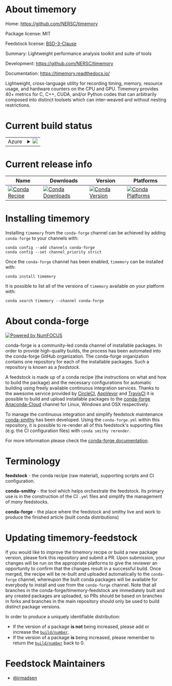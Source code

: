 About timemory
==============

Home: https://github.com/NERSC/timemory

Package license: MIT

Feedstock license: [BSD-3-Clause](https://github.com/conda-forge/timemory-feedstock/blob/master/LICENSE.txt)

Summary: Lightweight performance analysis toolkit and suite of tools

Development: https://github.com/NERSC/timemory

Documentation: https://timemory.readthedocs.io/

Lightweight, cross-language utility for recording timing, memory, resource usage, and hardware counters on the CPU and GPU.
Timemory provides 40+ metrics for C, C++, CUDA, and/or Python codes that can arbitrarily composed into distinct toolsets
which can inter-weaved and without nesting restrictions.


Current build status
====================


<table>
    
  <tr>
    <td>Azure</td>
    <td>
      <details>
        <summary>
          <a href="https://dev.azure.com/conda-forge/feedstock-builds/_build/latest?definitionId=13404&branchName=master">
            <img src="https://dev.azure.com/conda-forge/feedstock-builds/_apis/build/status/timemory-feedstock?branchName=master">
          </a>
        </summary>
        <table>
          <thead><tr><th>Variant</th><th>Status</th></tr></thead>
          <tbody><tr>
              <td>linux_64_cuda_compiler_version10.2mpimpichpython3.6.____cpython</td>
              <td>
                <a href="https://dev.azure.com/conda-forge/feedstock-builds/_build/latest?definitionId=13404&branchName=master">
                  <img src="https://dev.azure.com/conda-forge/feedstock-builds/_apis/build/status/timemory-feedstock?branchName=master&jobName=linux&configuration=linux_64_cuda_compiler_version10.2mpimpichpython3.6.____cpython" alt="variant">
                </a>
              </td>
            </tr><tr>
              <td>linux_64_cuda_compiler_version10.2mpimpichpython3.7.____cpython</td>
              <td>
                <a href="https://dev.azure.com/conda-forge/feedstock-builds/_build/latest?definitionId=13404&branchName=master">
                  <img src="https://dev.azure.com/conda-forge/feedstock-builds/_apis/build/status/timemory-feedstock?branchName=master&jobName=linux&configuration=linux_64_cuda_compiler_version10.2mpimpichpython3.7.____cpython" alt="variant">
                </a>
              </td>
            </tr><tr>
              <td>linux_64_cuda_compiler_version10.2mpimpichpython3.8.____cpython</td>
              <td>
                <a href="https://dev.azure.com/conda-forge/feedstock-builds/_build/latest?definitionId=13404&branchName=master">
                  <img src="https://dev.azure.com/conda-forge/feedstock-builds/_apis/build/status/timemory-feedstock?branchName=master&jobName=linux&configuration=linux_64_cuda_compiler_version10.2mpimpichpython3.8.____cpython" alt="variant">
                </a>
              </td>
            </tr><tr>
              <td>linux_64_cuda_compiler_version10.2mpimpichpython3.9.____cpython</td>
              <td>
                <a href="https://dev.azure.com/conda-forge/feedstock-builds/_build/latest?definitionId=13404&branchName=master">
                  <img src="https://dev.azure.com/conda-forge/feedstock-builds/_apis/build/status/timemory-feedstock?branchName=master&jobName=linux&configuration=linux_64_cuda_compiler_version10.2mpimpichpython3.9.____cpython" alt="variant">
                </a>
              </td>
            </tr><tr>
              <td>linux_64_cuda_compiler_version10.2mpinompipython3.6.____cpython</td>
              <td>
                <a href="https://dev.azure.com/conda-forge/feedstock-builds/_build/latest?definitionId=13404&branchName=master">
                  <img src="https://dev.azure.com/conda-forge/feedstock-builds/_apis/build/status/timemory-feedstock?branchName=master&jobName=linux&configuration=linux_64_cuda_compiler_version10.2mpinompipython3.6.____cpython" alt="variant">
                </a>
              </td>
            </tr><tr>
              <td>linux_64_cuda_compiler_version10.2mpinompipython3.7.____cpython</td>
              <td>
                <a href="https://dev.azure.com/conda-forge/feedstock-builds/_build/latest?definitionId=13404&branchName=master">
                  <img src="https://dev.azure.com/conda-forge/feedstock-builds/_apis/build/status/timemory-feedstock?branchName=master&jobName=linux&configuration=linux_64_cuda_compiler_version10.2mpinompipython3.7.____cpython" alt="variant">
                </a>
              </td>
            </tr><tr>
              <td>linux_64_cuda_compiler_version10.2mpinompipython3.8.____cpython</td>
              <td>
                <a href="https://dev.azure.com/conda-forge/feedstock-builds/_build/latest?definitionId=13404&branchName=master">
                  <img src="https://dev.azure.com/conda-forge/feedstock-builds/_apis/build/status/timemory-feedstock?branchName=master&jobName=linux&configuration=linux_64_cuda_compiler_version10.2mpinompipython3.8.____cpython" alt="variant">
                </a>
              </td>
            </tr><tr>
              <td>linux_64_cuda_compiler_version10.2mpinompipython3.9.____cpython</td>
              <td>
                <a href="https://dev.azure.com/conda-forge/feedstock-builds/_build/latest?definitionId=13404&branchName=master">
                  <img src="https://dev.azure.com/conda-forge/feedstock-builds/_apis/build/status/timemory-feedstock?branchName=master&jobName=linux&configuration=linux_64_cuda_compiler_version10.2mpinompipython3.9.____cpython" alt="variant">
                </a>
              </td>
            </tr><tr>
              <td>linux_64_cuda_compiler_version10.2mpiopenmpipython3.6.____cpython</td>
              <td>
                <a href="https://dev.azure.com/conda-forge/feedstock-builds/_build/latest?definitionId=13404&branchName=master">
                  <img src="https://dev.azure.com/conda-forge/feedstock-builds/_apis/build/status/timemory-feedstock?branchName=master&jobName=linux&configuration=linux_64_cuda_compiler_version10.2mpiopenmpipython3.6.____cpython" alt="variant">
                </a>
              </td>
            </tr><tr>
              <td>linux_64_cuda_compiler_version10.2mpiopenmpipython3.7.____cpython</td>
              <td>
                <a href="https://dev.azure.com/conda-forge/feedstock-builds/_build/latest?definitionId=13404&branchName=master">
                  <img src="https://dev.azure.com/conda-forge/feedstock-builds/_apis/build/status/timemory-feedstock?branchName=master&jobName=linux&configuration=linux_64_cuda_compiler_version10.2mpiopenmpipython3.7.____cpython" alt="variant">
                </a>
              </td>
            </tr><tr>
              <td>linux_64_cuda_compiler_version10.2mpiopenmpipython3.8.____cpython</td>
              <td>
                <a href="https://dev.azure.com/conda-forge/feedstock-builds/_build/latest?definitionId=13404&branchName=master">
                  <img src="https://dev.azure.com/conda-forge/feedstock-builds/_apis/build/status/timemory-feedstock?branchName=master&jobName=linux&configuration=linux_64_cuda_compiler_version10.2mpiopenmpipython3.8.____cpython" alt="variant">
                </a>
              </td>
            </tr><tr>
              <td>linux_64_cuda_compiler_version10.2mpiopenmpipython3.9.____cpython</td>
              <td>
                <a href="https://dev.azure.com/conda-forge/feedstock-builds/_build/latest?definitionId=13404&branchName=master">
                  <img src="https://dev.azure.com/conda-forge/feedstock-builds/_apis/build/status/timemory-feedstock?branchName=master&jobName=linux&configuration=linux_64_cuda_compiler_version10.2mpiopenmpipython3.9.____cpython" alt="variant">
                </a>
              </td>
            </tr><tr>
              <td>linux_64_cuda_compiler_version11.0mpimpichpython3.6.____cpython</td>
              <td>
                <a href="https://dev.azure.com/conda-forge/feedstock-builds/_build/latest?definitionId=13404&branchName=master">
                  <img src="https://dev.azure.com/conda-forge/feedstock-builds/_apis/build/status/timemory-feedstock?branchName=master&jobName=linux&configuration=linux_64_cuda_compiler_version11.0mpimpichpython3.6.____cpython" alt="variant">
                </a>
              </td>
            </tr><tr>
              <td>linux_64_cuda_compiler_version11.0mpimpichpython3.7.____cpython</td>
              <td>
                <a href="https://dev.azure.com/conda-forge/feedstock-builds/_build/latest?definitionId=13404&branchName=master">
                  <img src="https://dev.azure.com/conda-forge/feedstock-builds/_apis/build/status/timemory-feedstock?branchName=master&jobName=linux&configuration=linux_64_cuda_compiler_version11.0mpimpichpython3.7.____cpython" alt="variant">
                </a>
              </td>
            </tr><tr>
              <td>linux_64_cuda_compiler_version11.0mpimpichpython3.8.____cpython</td>
              <td>
                <a href="https://dev.azure.com/conda-forge/feedstock-builds/_build/latest?definitionId=13404&branchName=master">
                  <img src="https://dev.azure.com/conda-forge/feedstock-builds/_apis/build/status/timemory-feedstock?branchName=master&jobName=linux&configuration=linux_64_cuda_compiler_version11.0mpimpichpython3.8.____cpython" alt="variant">
                </a>
              </td>
            </tr><tr>
              <td>linux_64_cuda_compiler_version11.0mpimpichpython3.9.____cpython</td>
              <td>
                <a href="https://dev.azure.com/conda-forge/feedstock-builds/_build/latest?definitionId=13404&branchName=master">
                  <img src="https://dev.azure.com/conda-forge/feedstock-builds/_apis/build/status/timemory-feedstock?branchName=master&jobName=linux&configuration=linux_64_cuda_compiler_version11.0mpimpichpython3.9.____cpython" alt="variant">
                </a>
              </td>
            </tr><tr>
              <td>linux_64_cuda_compiler_version11.0mpinompipython3.6.____cpython</td>
              <td>
                <a href="https://dev.azure.com/conda-forge/feedstock-builds/_build/latest?definitionId=13404&branchName=master">
                  <img src="https://dev.azure.com/conda-forge/feedstock-builds/_apis/build/status/timemory-feedstock?branchName=master&jobName=linux&configuration=linux_64_cuda_compiler_version11.0mpinompipython3.6.____cpython" alt="variant">
                </a>
              </td>
            </tr><tr>
              <td>linux_64_cuda_compiler_version11.0mpinompipython3.7.____cpython</td>
              <td>
                <a href="https://dev.azure.com/conda-forge/feedstock-builds/_build/latest?definitionId=13404&branchName=master">
                  <img src="https://dev.azure.com/conda-forge/feedstock-builds/_apis/build/status/timemory-feedstock?branchName=master&jobName=linux&configuration=linux_64_cuda_compiler_version11.0mpinompipython3.7.____cpython" alt="variant">
                </a>
              </td>
            </tr><tr>
              <td>linux_64_cuda_compiler_version11.0mpinompipython3.8.____cpython</td>
              <td>
                <a href="https://dev.azure.com/conda-forge/feedstock-builds/_build/latest?definitionId=13404&branchName=master">
                  <img src="https://dev.azure.com/conda-forge/feedstock-builds/_apis/build/status/timemory-feedstock?branchName=master&jobName=linux&configuration=linux_64_cuda_compiler_version11.0mpinompipython3.8.____cpython" alt="variant">
                </a>
              </td>
            </tr><tr>
              <td>linux_64_cuda_compiler_version11.0mpinompipython3.9.____cpython</td>
              <td>
                <a href="https://dev.azure.com/conda-forge/feedstock-builds/_build/latest?definitionId=13404&branchName=master">
                  <img src="https://dev.azure.com/conda-forge/feedstock-builds/_apis/build/status/timemory-feedstock?branchName=master&jobName=linux&configuration=linux_64_cuda_compiler_version11.0mpinompipython3.9.____cpython" alt="variant">
                </a>
              </td>
            </tr><tr>
              <td>linux_64_cuda_compiler_version11.0mpiopenmpipython3.6.____cpython</td>
              <td>
                <a href="https://dev.azure.com/conda-forge/feedstock-builds/_build/latest?definitionId=13404&branchName=master">
                  <img src="https://dev.azure.com/conda-forge/feedstock-builds/_apis/build/status/timemory-feedstock?branchName=master&jobName=linux&configuration=linux_64_cuda_compiler_version11.0mpiopenmpipython3.6.____cpython" alt="variant">
                </a>
              </td>
            </tr><tr>
              <td>linux_64_cuda_compiler_version11.0mpiopenmpipython3.7.____cpython</td>
              <td>
                <a href="https://dev.azure.com/conda-forge/feedstock-builds/_build/latest?definitionId=13404&branchName=master">
                  <img src="https://dev.azure.com/conda-forge/feedstock-builds/_apis/build/status/timemory-feedstock?branchName=master&jobName=linux&configuration=linux_64_cuda_compiler_version11.0mpiopenmpipython3.7.____cpython" alt="variant">
                </a>
              </td>
            </tr><tr>
              <td>linux_64_cuda_compiler_version11.0mpiopenmpipython3.8.____cpython</td>
              <td>
                <a href="https://dev.azure.com/conda-forge/feedstock-builds/_build/latest?definitionId=13404&branchName=master">
                  <img src="https://dev.azure.com/conda-forge/feedstock-builds/_apis/build/status/timemory-feedstock?branchName=master&jobName=linux&configuration=linux_64_cuda_compiler_version11.0mpiopenmpipython3.8.____cpython" alt="variant">
                </a>
              </td>
            </tr><tr>
              <td>linux_64_cuda_compiler_version11.0mpiopenmpipython3.9.____cpython</td>
              <td>
                <a href="https://dev.azure.com/conda-forge/feedstock-builds/_build/latest?definitionId=13404&branchName=master">
                  <img src="https://dev.azure.com/conda-forge/feedstock-builds/_apis/build/status/timemory-feedstock?branchName=master&jobName=linux&configuration=linux_64_cuda_compiler_version11.0mpiopenmpipython3.9.____cpython" alt="variant">
                </a>
              </td>
            </tr><tr>
              <td>linux_64_cuda_compiler_versionNonempimpichpython3.6.____cpython</td>
              <td>
                <a href="https://dev.azure.com/conda-forge/feedstock-builds/_build/latest?definitionId=13404&branchName=master">
                  <img src="https://dev.azure.com/conda-forge/feedstock-builds/_apis/build/status/timemory-feedstock?branchName=master&jobName=linux&configuration=linux_64_cuda_compiler_versionNonempimpichpython3.6.____cpython" alt="variant">
                </a>
              </td>
            </tr><tr>
              <td>linux_64_cuda_compiler_versionNonempimpichpython3.7.____cpython</td>
              <td>
                <a href="https://dev.azure.com/conda-forge/feedstock-builds/_build/latest?definitionId=13404&branchName=master">
                  <img src="https://dev.azure.com/conda-forge/feedstock-builds/_apis/build/status/timemory-feedstock?branchName=master&jobName=linux&configuration=linux_64_cuda_compiler_versionNonempimpichpython3.7.____cpython" alt="variant">
                </a>
              </td>
            </tr><tr>
              <td>linux_64_cuda_compiler_versionNonempimpichpython3.8.____cpython</td>
              <td>
                <a href="https://dev.azure.com/conda-forge/feedstock-builds/_build/latest?definitionId=13404&branchName=master">
                  <img src="https://dev.azure.com/conda-forge/feedstock-builds/_apis/build/status/timemory-feedstock?branchName=master&jobName=linux&configuration=linux_64_cuda_compiler_versionNonempimpichpython3.8.____cpython" alt="variant">
                </a>
              </td>
            </tr><tr>
              <td>linux_64_cuda_compiler_versionNonempimpichpython3.9.____cpython</td>
              <td>
                <a href="https://dev.azure.com/conda-forge/feedstock-builds/_build/latest?definitionId=13404&branchName=master">
                  <img src="https://dev.azure.com/conda-forge/feedstock-builds/_apis/build/status/timemory-feedstock?branchName=master&jobName=linux&configuration=linux_64_cuda_compiler_versionNonempimpichpython3.9.____cpython" alt="variant">
                </a>
              </td>
            </tr><tr>
              <td>linux_64_cuda_compiler_versionNonempinompipython3.6.____cpython</td>
              <td>
                <a href="https://dev.azure.com/conda-forge/feedstock-builds/_build/latest?definitionId=13404&branchName=master">
                  <img src="https://dev.azure.com/conda-forge/feedstock-builds/_apis/build/status/timemory-feedstock?branchName=master&jobName=linux&configuration=linux_64_cuda_compiler_versionNonempinompipython3.6.____cpython" alt="variant">
                </a>
              </td>
            </tr><tr>
              <td>linux_64_cuda_compiler_versionNonempinompipython3.7.____cpython</td>
              <td>
                <a href="https://dev.azure.com/conda-forge/feedstock-builds/_build/latest?definitionId=13404&branchName=master">
                  <img src="https://dev.azure.com/conda-forge/feedstock-builds/_apis/build/status/timemory-feedstock?branchName=master&jobName=linux&configuration=linux_64_cuda_compiler_versionNonempinompipython3.7.____cpython" alt="variant">
                </a>
              </td>
            </tr><tr>
              <td>linux_64_cuda_compiler_versionNonempinompipython3.8.____cpython</td>
              <td>
                <a href="https://dev.azure.com/conda-forge/feedstock-builds/_build/latest?definitionId=13404&branchName=master">
                  <img src="https://dev.azure.com/conda-forge/feedstock-builds/_apis/build/status/timemory-feedstock?branchName=master&jobName=linux&configuration=linux_64_cuda_compiler_versionNonempinompipython3.8.____cpython" alt="variant">
                </a>
              </td>
            </tr><tr>
              <td>linux_64_cuda_compiler_versionNonempinompipython3.9.____cpython</td>
              <td>
                <a href="https://dev.azure.com/conda-forge/feedstock-builds/_build/latest?definitionId=13404&branchName=master">
                  <img src="https://dev.azure.com/conda-forge/feedstock-builds/_apis/build/status/timemory-feedstock?branchName=master&jobName=linux&configuration=linux_64_cuda_compiler_versionNonempinompipython3.9.____cpython" alt="variant">
                </a>
              </td>
            </tr><tr>
              <td>linux_64_cuda_compiler_versionNonempiopenmpipython3.6.____cpython</td>
              <td>
                <a href="https://dev.azure.com/conda-forge/feedstock-builds/_build/latest?definitionId=13404&branchName=master">
                  <img src="https://dev.azure.com/conda-forge/feedstock-builds/_apis/build/status/timemory-feedstock?branchName=master&jobName=linux&configuration=linux_64_cuda_compiler_versionNonempiopenmpipython3.6.____cpython" alt="variant">
                </a>
              </td>
            </tr><tr>
              <td>linux_64_cuda_compiler_versionNonempiopenmpipython3.7.____cpython</td>
              <td>
                <a href="https://dev.azure.com/conda-forge/feedstock-builds/_build/latest?definitionId=13404&branchName=master">
                  <img src="https://dev.azure.com/conda-forge/feedstock-builds/_apis/build/status/timemory-feedstock?branchName=master&jobName=linux&configuration=linux_64_cuda_compiler_versionNonempiopenmpipython3.7.____cpython" alt="variant">
                </a>
              </td>
            </tr><tr>
              <td>linux_64_cuda_compiler_versionNonempiopenmpipython3.8.____cpython</td>
              <td>
                <a href="https://dev.azure.com/conda-forge/feedstock-builds/_build/latest?definitionId=13404&branchName=master">
                  <img src="https://dev.azure.com/conda-forge/feedstock-builds/_apis/build/status/timemory-feedstock?branchName=master&jobName=linux&configuration=linux_64_cuda_compiler_versionNonempiopenmpipython3.8.____cpython" alt="variant">
                </a>
              </td>
            </tr><tr>
              <td>linux_64_cuda_compiler_versionNonempiopenmpipython3.9.____cpython</td>
              <td>
                <a href="https://dev.azure.com/conda-forge/feedstock-builds/_build/latest?definitionId=13404&branchName=master">
                  <img src="https://dev.azure.com/conda-forge/feedstock-builds/_apis/build/status/timemory-feedstock?branchName=master&jobName=linux&configuration=linux_64_cuda_compiler_versionNonempiopenmpipython3.9.____cpython" alt="variant">
                </a>
              </td>
            </tr><tr>
              <td>osx_64_python3.7.____cpython</td>
              <td>
                <a href="https://dev.azure.com/conda-forge/feedstock-builds/_build/latest?definitionId=13404&branchName=master">
                  <img src="https://dev.azure.com/conda-forge/feedstock-builds/_apis/build/status/timemory-feedstock?branchName=master&jobName=osx&configuration=osx_64_python3.7.____cpython" alt="variant">
                </a>
              </td>
            </tr><tr>
              <td>osx_64_python3.8.____cpython</td>
              <td>
                <a href="https://dev.azure.com/conda-forge/feedstock-builds/_build/latest?definitionId=13404&branchName=master">
                  <img src="https://dev.azure.com/conda-forge/feedstock-builds/_apis/build/status/timemory-feedstock?branchName=master&jobName=osx&configuration=osx_64_python3.8.____cpython" alt="variant">
                </a>
              </td>
            </tr><tr>
              <td>osx_64_python3.9.____cpython</td>
              <td>
                <a href="https://dev.azure.com/conda-forge/feedstock-builds/_build/latest?definitionId=13404&branchName=master">
                  <img src="https://dev.azure.com/conda-forge/feedstock-builds/_apis/build/status/timemory-feedstock?branchName=master&jobName=osx&configuration=osx_64_python3.9.____cpython" alt="variant">
                </a>
              </td>
            </tr><tr>
              <td>win_64_cuda_compiler_version10.2python3.6.____cpython</td>
              <td>
                <a href="https://dev.azure.com/conda-forge/feedstock-builds/_build/latest?definitionId=13404&branchName=master">
                  <img src="https://dev.azure.com/conda-forge/feedstock-builds/_apis/build/status/timemory-feedstock?branchName=master&jobName=win&configuration=win_64_cuda_compiler_version10.2python3.6.____cpython" alt="variant">
                </a>
              </td>
            </tr><tr>
              <td>win_64_cuda_compiler_version10.2python3.7.____cpython</td>
              <td>
                <a href="https://dev.azure.com/conda-forge/feedstock-builds/_build/latest?definitionId=13404&branchName=master">
                  <img src="https://dev.azure.com/conda-forge/feedstock-builds/_apis/build/status/timemory-feedstock?branchName=master&jobName=win&configuration=win_64_cuda_compiler_version10.2python3.7.____cpython" alt="variant">
                </a>
              </td>
            </tr><tr>
              <td>win_64_cuda_compiler_version10.2python3.8.____cpython</td>
              <td>
                <a href="https://dev.azure.com/conda-forge/feedstock-builds/_build/latest?definitionId=13404&branchName=master">
                  <img src="https://dev.azure.com/conda-forge/feedstock-builds/_apis/build/status/timemory-feedstock?branchName=master&jobName=win&configuration=win_64_cuda_compiler_version10.2python3.8.____cpython" alt="variant">
                </a>
              </td>
            </tr><tr>
              <td>win_64_cuda_compiler_version10.2python3.9.____cpython</td>
              <td>
                <a href="https://dev.azure.com/conda-forge/feedstock-builds/_build/latest?definitionId=13404&branchName=master">
                  <img src="https://dev.azure.com/conda-forge/feedstock-builds/_apis/build/status/timemory-feedstock?branchName=master&jobName=win&configuration=win_64_cuda_compiler_version10.2python3.9.____cpython" alt="variant">
                </a>
              </td>
            </tr><tr>
              <td>win_64_cuda_compiler_version11.0python3.6.____cpython</td>
              <td>
                <a href="https://dev.azure.com/conda-forge/feedstock-builds/_build/latest?definitionId=13404&branchName=master">
                  <img src="https://dev.azure.com/conda-forge/feedstock-builds/_apis/build/status/timemory-feedstock?branchName=master&jobName=win&configuration=win_64_cuda_compiler_version11.0python3.6.____cpython" alt="variant">
                </a>
              </td>
            </tr><tr>
              <td>win_64_cuda_compiler_version11.0python3.7.____cpython</td>
              <td>
                <a href="https://dev.azure.com/conda-forge/feedstock-builds/_build/latest?definitionId=13404&branchName=master">
                  <img src="https://dev.azure.com/conda-forge/feedstock-builds/_apis/build/status/timemory-feedstock?branchName=master&jobName=win&configuration=win_64_cuda_compiler_version11.0python3.7.____cpython" alt="variant">
                </a>
              </td>
            </tr><tr>
              <td>win_64_cuda_compiler_version11.0python3.8.____cpython</td>
              <td>
                <a href="https://dev.azure.com/conda-forge/feedstock-builds/_build/latest?definitionId=13404&branchName=master">
                  <img src="https://dev.azure.com/conda-forge/feedstock-builds/_apis/build/status/timemory-feedstock?branchName=master&jobName=win&configuration=win_64_cuda_compiler_version11.0python3.8.____cpython" alt="variant">
                </a>
              </td>
            </tr><tr>
              <td>win_64_cuda_compiler_version11.0python3.9.____cpython</td>
              <td>
                <a href="https://dev.azure.com/conda-forge/feedstock-builds/_build/latest?definitionId=13404&branchName=master">
                  <img src="https://dev.azure.com/conda-forge/feedstock-builds/_apis/build/status/timemory-feedstock?branchName=master&jobName=win&configuration=win_64_cuda_compiler_version11.0python3.9.____cpython" alt="variant">
                </a>
              </td>
            </tr><tr>
              <td>win_64_cuda_compiler_versionNonepython3.6.____cpython</td>
              <td>
                <a href="https://dev.azure.com/conda-forge/feedstock-builds/_build/latest?definitionId=13404&branchName=master">
                  <img src="https://dev.azure.com/conda-forge/feedstock-builds/_apis/build/status/timemory-feedstock?branchName=master&jobName=win&configuration=win_64_cuda_compiler_versionNonepython3.6.____cpython" alt="variant">
                </a>
              </td>
            </tr><tr>
              <td>win_64_cuda_compiler_versionNonepython3.7.____cpython</td>
              <td>
                <a href="https://dev.azure.com/conda-forge/feedstock-builds/_build/latest?definitionId=13404&branchName=master">
                  <img src="https://dev.azure.com/conda-forge/feedstock-builds/_apis/build/status/timemory-feedstock?branchName=master&jobName=win&configuration=win_64_cuda_compiler_versionNonepython3.7.____cpython" alt="variant">
                </a>
              </td>
            </tr><tr>
              <td>win_64_cuda_compiler_versionNonepython3.8.____cpython</td>
              <td>
                <a href="https://dev.azure.com/conda-forge/feedstock-builds/_build/latest?definitionId=13404&branchName=master">
                  <img src="https://dev.azure.com/conda-forge/feedstock-builds/_apis/build/status/timemory-feedstock?branchName=master&jobName=win&configuration=win_64_cuda_compiler_versionNonepython3.8.____cpython" alt="variant">
                </a>
              </td>
            </tr><tr>
              <td>win_64_cuda_compiler_versionNonepython3.9.____cpython</td>
              <td>
                <a href="https://dev.azure.com/conda-forge/feedstock-builds/_build/latest?definitionId=13404&branchName=master">
                  <img src="https://dev.azure.com/conda-forge/feedstock-builds/_apis/build/status/timemory-feedstock?branchName=master&jobName=win&configuration=win_64_cuda_compiler_versionNonepython3.9.____cpython" alt="variant">
                </a>
              </td>
            </tr>
          </tbody>
        </table>
      </details>
    </td>
  </tr>
</table>

Current release info
====================

| Name | Downloads | Version | Platforms |
| --- | --- | --- | --- |
| [![Conda Recipe](https://img.shields.io/badge/recipe-timemory-green.svg)](https://anaconda.org/conda-forge/timemory) | [![Conda Downloads](https://img.shields.io/conda/dn/conda-forge/timemory.svg)](https://anaconda.org/conda-forge/timemory) | [![Conda Version](https://img.shields.io/conda/vn/conda-forge/timemory.svg)](https://anaconda.org/conda-forge/timemory) | [![Conda Platforms](https://img.shields.io/conda/pn/conda-forge/timemory.svg)](https://anaconda.org/conda-forge/timemory) |

Installing timemory
===================

Installing `timemory` from the `conda-forge` channel can be achieved by adding `conda-forge` to your channels with:

```
conda config --add channels conda-forge
conda config --set channel_priority strict
```

Once the `conda-forge` channel has been enabled, `timemory` can be installed with:

```
conda install timemory
```

It is possible to list all of the versions of `timemory` available on your platform with:

```
conda search timemory --channel conda-forge
```


About conda-forge
=================

[![Powered by NumFOCUS](https://img.shields.io/badge/powered%20by-NumFOCUS-orange.svg?style=flat&colorA=E1523D&colorB=007D8A)](http://numfocus.org)

conda-forge is a community-led conda channel of installable packages.
In order to provide high-quality builds, the process has been automated into the
conda-forge GitHub organization. The conda-forge organization contains one repository
for each of the installable packages. Such a repository is known as a *feedstock*.

A feedstock is made up of a conda recipe (the instructions on what and how to build
the package) and the necessary configurations for automatic building using freely
available continuous integration services. Thanks to the awesome service provided by
[CircleCI](https://circleci.com/), [AppVeyor](https://www.appveyor.com/)
and [TravisCI](https://travis-ci.com/) it is possible to build and upload installable
packages to the [conda-forge](https://anaconda.org/conda-forge)
[Anaconda-Cloud](https://anaconda.org/) channel for Linux, Windows and OSX respectively.

To manage the continuous integration and simplify feedstock maintenance
[conda-smithy](https://github.com/conda-forge/conda-smithy) has been developed.
Using the ``conda-forge.yml`` within this repository, it is possible to re-render all of
this feedstock's supporting files (e.g. the CI configuration files) with ``conda smithy rerender``.

For more information please check the [conda-forge documentation](https://conda-forge.org/docs/).

Terminology
===========

**feedstock** - the conda recipe (raw material), supporting scripts and CI configuration.

**conda-smithy** - the tool which helps orchestrate the feedstock.
                   Its primary use is in the construction of the CI ``.yml`` files
                   and simplify the management of *many* feedstocks.

**conda-forge** - the place where the feedstock and smithy live and work to
                  produce the finished article (built conda distributions)


Updating timemory-feedstock
===========================

If you would like to improve the timemory recipe or build a new
package version, please fork this repository and submit a PR. Upon submission,
your changes will be run on the appropriate platforms to give the reviewer an
opportunity to confirm that the changes result in a successful build. Once
merged, the recipe will be re-built and uploaded automatically to the
`conda-forge` channel, whereupon the built conda packages will be available for
everybody to install and use from the `conda-forge` channel.
Note that all branches in the conda-forge/timemory-feedstock are
immediately built and any created packages are uploaded, so PRs should be based
on branches in forks and branches in the main repository should only be used to
build distinct package versions.

In order to produce a uniquely identifiable distribution:
 * If the version of a package **is not** being increased, please add or increase
   the [``build/number``](https://docs.conda.io/projects/conda-build/en/latest/resources/define-metadata.html#build-number-and-string).
 * If the version of a package **is** being increased, please remember to return
   the [``build/number``](https://docs.conda.io/projects/conda-build/en/latest/resources/define-metadata.html#build-number-and-string)
   back to 0.

Feedstock Maintainers
=====================

* [@jrmadsen](https://github.com/jrmadsen/)

